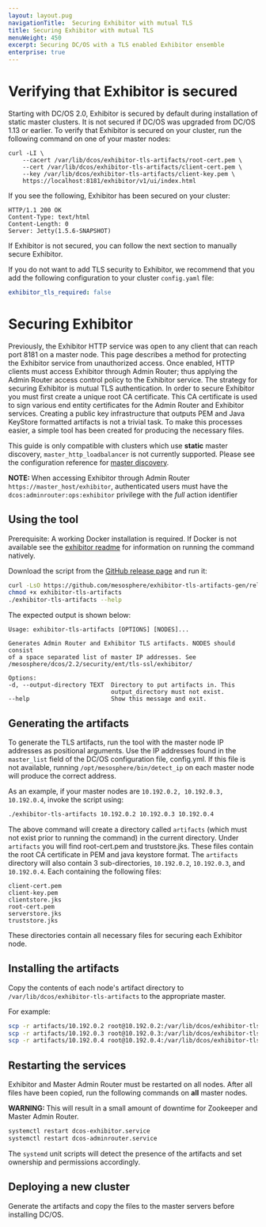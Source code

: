 ```yaml
---
layout: layout.pug
navigationTitle:  Securing Exhibitor with mutual TLS
title: Securing Exhibitor with mutual TLS
menuWeight: 450
excerpt: Securing DC/OS with a TLS enabled Exhibitor ensemble
enterprise: true
---
```


# Verifying that Exhibitor is secured 

Starting with DC/OS 2.0, Exhibitor is secured by default during installation of static master clusters. It is not secured if DC/OS was upgraded from DC/OS 1.13 or earlier. To verify that Exhibitor is secured on your cluster, run the following command on one of your master nodes: 


    curl -LI \
        --cacert /var/lib/dcos/exhibitor-tls-artifacts/root-cert.pem \
        --cert /var/lib/dcos/exhibitor-tls-artifacts/client-cert.pem \
        --key /var/lib/dcos/exhibitor-tls-artifacts/client-key.pem \
        https://localhost:8181/exhibitor/v1/ui/index.html

If you see the following, Exhibitor has been secured on your cluster:

    HTTP/1.1 200 OK
    Content-Type: text/html
    Content-Length: 0
    Server: Jetty(1.5.6-SNAPSHOT)

If Exhibitor is not secured, you can follow the next section to manually secure Exhibitor.

If you do not want to add TLS security to Exhibitor, we recommend that you add the following configuration to your cluster `config.yaml` file:
```yaml
exhibitor_tls_required: false
```

# Securing Exhibitor

Previously, the Exhibitor HTTP service was open to any client that can reach port 8181 on a master node. This page describes a method for protecting the Exhibitor service from unauthorized access. Once enabled, HTTP clients must access Exhibitor through Admin Router; thus applying the Admin Router access control policy to the Exhibitor service.
The strategy for securing Exhibitor is mutual TLS authentication. In order to secure Exhibitor you must first create a unique root CA certificate. This CA certificate is used to sign various end entity certificates for the Admin Router and Exhibitor services. Creating a public key infrastructure that outputs PEM and Java KeyStore formatted artifacts is not a trivial task. To make this processes easier, a simple tool has been created for producing the necessary files.

This guide is only compatible with clusters which use **static** master discovery, `master_http_loadbalancer` is not currently supported. Please see the configuration reference for [master discovery](/mesosphere/dcos/2.2/installing/production/advanced-configuration/configuration-reference/#master-discovery-required).

<p class="message--note"><strong>NOTE: </strong>When accessing Exhibitor through Admin Router <code>https://master_host/exhibitor</code>, authenticated users must have the <code>dcos:adminrouter:ops:exhibitor</code> privilege with the <i>full</i> action identifier</p>

## Using the tool

Prerequisite: A working Docker installation is required. If Docker is not available see the [exhibitor readme](https://github.com/mesosphere/exhibitor-tls-artifacts-gen/blob/master/README.md) for information on running the command natively.

Download the script from the <a href=https://github.com/mesosphere/exhibitor-tls-artifacts-gen/releases>GitHub release page</a> and run it:

```sh
curl -LsO https://github.com/mesosphere/exhibitor-tls-artifacts-gen/releases/download/v0.4.0/exhibitor-tls-artifacts
chmod +x exhibitor-tls-artifacts
./exhibitor-tls-artifacts --help
```

The expected output is shown below:

    Usage: exhibitor-tls-artifacts [OPTIONS] [NODES]...

    Generates Admin Router and Exhibitor TLS artifacts. NODES should consist
    of a space separated list of master IP addresses. See
    /mesosphere/dcos/2.2/security/ent/tls-ssl/exhibitor/

    Options:
    -d, --output-directory TEXT  Directory to put artifacts in. This
                                 output_directory must not exist.
    --help                       Show this message and exit.



## Generating the artifacts
To generate the TLS artifacts, run the tool with the master node IP addresses as positional arguments. Use the IP addresses found in the `master_list` field of the DC/OS configuration file, config.yml. If this file is not available, running `/opt/mesosphere/bin/detect_ip` on each master node will produce the correct address.

As an example, if your master nodes are `10.192.0.2, 10.192.0.3, 10.192.0.4`, invoke the script using:

```sh
./exhibitor-tls-artifacts 10.192.0.2 10.192.0.3 10.192.0.4
```

The above command will create a directory called `artifacts` (which must not exist prior to running the command) in the current directory. Under `artifacts` you will find root-cert.pem and truststore.jks. These files contain the root CA certificate in PEM and java keystore format. The `artifacts` directory will also contain 3 sub-directories, `10.192.0.2`, `10.192.0.3`, and `10.192.0.4`. Each containing the following files:

    client-cert.pem
    client-key.pem
    clientstore.jks
    root-cert.pem
    serverstore.jks
    truststore.jks

These directories contain all necessary files for securing each Exhibitor node.

## Installing the artifacts
Copy the contents of each node's artifact directory to `/var/lib/dcos/exhibitor-tls-artifacts` to the appropriate master. 

For example:

```sh
scp -r artifacts/10.192.0.2 root@10.192.0.2:/var/lib/dcos/exhibitor-tls-artifacts
scp -r artifacts/10.192.0.3 root@10.192.0.3:/var/lib/dcos/exhibitor-tls-artifacts
scp -r artifacts/10.192.0.4 root@10.192.0.4:/var/lib/dcos/exhibitor-tls-artifacts
```

## Restarting the services

Exhibitor and Master Admin Router must be restarted on all nodes. After all files have been copied, run the following commands on **all** master nodes.

<p class="message--warning"><strong>WARNING: </strong>This will result in a small amount of downtime for Zookeeper and Master Admin Router.</p>

```sh
systemctl restart dcos-exhibitor.service
systemctl restart dcos-adminrouter.service
```

The `systemd` unit scripts will detect the presence of the artifacts and set ownership and permissions accordingly.

## Deploying a new cluster

Generate the artifacts and copy the files to the master servers before installing DC/OS.